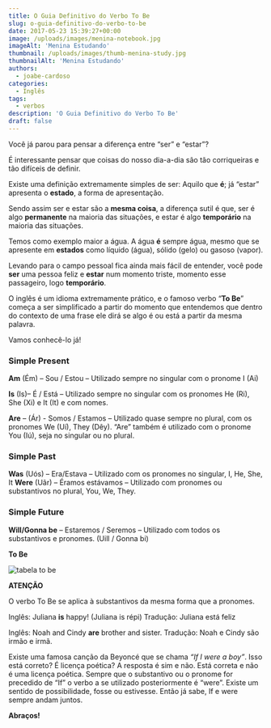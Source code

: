 ```yaml
---
title: O Guia Definitivo do Verbo To Be
slug: o-guia-definitivo-do-verbo-to-be
date: 2017-05-23 15:39:27+00:00
image: /uploads/images/menina-notebook.jpg
imageAlt: 'Menina Estudando'
thumbnail: /uploads/images/thumb-menina-study.jpg
thumbnailAlt: 'Menina Estudando'
authors:
  - joabe-cardoso
categories:
  - Inglês
tags:
  - verbos
description: 'O Guia Definitivo do Verbo To Be'
draft: false
---
```


Você já parou para pensar a diferença entre “ser” e “estar”?

É interessante pensar que coisas do nosso dia-a-dia são tão corriqueiras e tão difíceis de definir.

Existe uma definição extremamente simples de ser: Aquilo que **é**; já “estar” apresenta o **estado**, a forma de apresentação.

Sendo assim ser e estar são a **mesma coisa**, a diferença sutil é que, ser é algo **permanente** na maioria das situações, e estar é algo **temporário** na maioria das situações.

Temos como exemplo maior a água. A água **é** sempre água, mesmo que se apresente em **estados** como líquido (água), sólido (gelo) ou gasoso (vapor).

Levando para o campo pessoal fica ainda mais fácil de entender, você pode **ser** uma pessoa feliz e **estar** num momento triste, momento esse passageiro, logo **temporário**.

O inglês é um idioma extremamente prático, e o famoso verbo “**To Be**” começa a ser simplificado a partir do momento que entendemos que dentro do contexto de uma frase ele dirá se algo é ou está a partir da mesma palavra.

Vamos conhecê-lo já!

### Simple Present

**Am** (Ém) – Sou / Estou – Utilizado sempre no singular com o pronome I (Ai)

**Is** (Is)– É / Está – Utilizado sempre no singular com os pronomes He (Ri), She (Xi) e It (It) e com nomes.

**Are** – (Ár) - Somos / Estamos – Utilizado quase sempre no plural, com os pronomes We (Uí), They (Dêy). “Are” também é utilizado com o pronome You (Iú), seja no singular ou no plural.

### Simple Past

**Was** (Uós) – Era/Estava – Utilizado com os pronomes no singular, I, He, She, It
**Were** (Uãr) – Éramos estávamos – Utilizado com pronomes ou substantivos no plural, You, We, They.

### Simple Future

**Will/Gonna be** – Estaremos / Seremos – Utilizado com todos os substantivos e pronomes.
(Uill / Gonna bi)

**To Be**

![tabela to be](/uploads/images/to-be.jpg)

**ATENÇÃO**

O verbo To Be se aplica à substantivos da mesma forma que a pronomes.

Inglês: Juliana **is** happy! (Juliana is répi)
Tradução: Juliana está feliz

Inglês: Noah and Cindy **are** brother and sister.
Tradução: Noah e Cindy são irmão e irmã.

Existe uma famosa canção da Beyoncé que se chama _“If I were a boy”_.
Isso está correto? É licença poética?
A resposta é sim e não. Está correta e não é uma licença poética.
Sempre que o substantivo ou o pronome for precedido de “If” o verbo a se utilizado posteriormente é “were”.
Existe um sentido de possibilidade, fosse ou estivesse.
Então já sabe, If e were sempre andam juntos.

**Abraços!**
